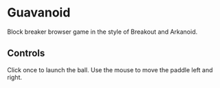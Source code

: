 # Guavanoid

Block breaker browser game in the style of Breakout and Arkanoid.

## Controls

Click once to launch the ball. Use the mouse to move the paddle left and right.